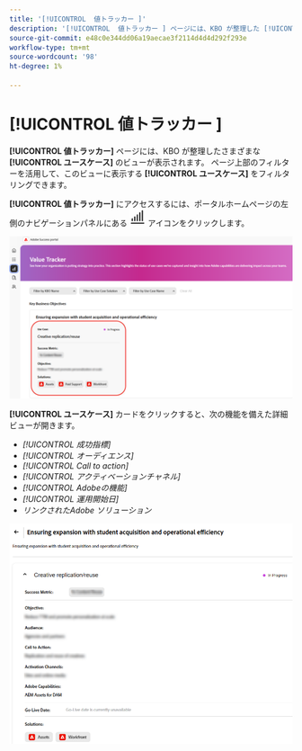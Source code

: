 ```yaml
---
title: '[!UICONTROL  値トラッカー ]'
description: '[!UICONTROL  値トラッカー ] ページには、KBO が整理した [!UICONTROL  ユースケース ] のビューが表示されます。'
source-git-commit: e48c0e344dd06a19aecae3f2114d4d4d292f293e
workflow-type: tm+mt
source-wordcount: '98'
ht-degree: 1%

---
```



# [!UICONTROL  値トラッカー ]

**[!UICONTROL 値トラッカー]** ページには、KBO が整理したさまざまな **[!UICONTROL ユースケース]** のビューが表示されます。 ページ上部のフィルターを活用して、このビューに表示する **[!UICONTROL ユースケース]** をフィルタリングできます。

**[!UICONTROL 値トラッカー]** にアクセスするには、ポータルホームページの左側のナビゲーションパネルにある ![value-tracker-icon](/help/adobe-success-portal/assets/value-tracker-icon.png) アイコンをクリックします。

![value-tracker-landing-page](/help/adobe-success-portal/assets/value-tracker-landing-page.png)

**[!UICONTROL ユースケース]** カードをクリックすると、次の機能を備えた詳細ビューが開きます。

* *[!UICONTROL 成功指標]*
* *[!UICONTROL オーディエンス]*
* *[!UICONTROL Call to action]*
* *[!UICONTROL アクティベーションチャネル]*
* *[!UICONTROL Adobeの機能]*
* *[!UICONTROL 運用開始日]*
* *リンクされたAdobe ソリューション*

![value-tracker-use-case-example](/help/adobe-success-portal/assets/value-tracker-use-case-example.png)

